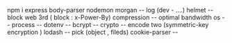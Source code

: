 npm i 
express 
body-parser
nodemon 
morgan -- log (dev - ....)
helmet -- block web 3rd  ( block : x-Power-By)
compression -- optimal bandwidth
os --
process --
dotenv --
bcrypt -- 
crypto -- encode two (symmetric-key encryption )
lodash -- pick (object , fileds)
cookie-parser --


